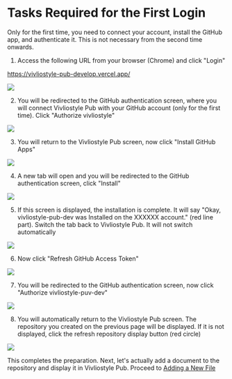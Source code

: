 # Tasks Required for the First Login

Only for the first time, you need to connect your account, install the GitHub app, and authenticate it. This is not necessary from the second time onwards.

1. Access the following URL from your browser (Chrome) and click "Login"

https://vivliostyle-pub-develop.vercel.app/

![ ](images/advance-preparation/login/fig-1.png)

2. You will be redirected to the GitHub authentication screen, where you will connect Vivliostyle Pub with your GitHub account (only for the first time). Click "Authorize vivliostyle"

![ ](images/advance-preparation/login/fig-2.png)

3. You will return to the Vivliostyle Pub screen, now click "Install GitHub Apps"

![ ](images/advance-preparation/login/fig-3.png)

4. A new tab will open and you will be redirected to the GitHub authentication screen, click "Install"

![ ](images/advance-preparation/login/fig-4.png)

5. If this screen is displayed, the installation is complete. It will say "Okay, vivliostyle-pub-dev was Installed on the XXXXXX account." (red line part). Switch the tab back to Vivliostyle Pub. It will not switch automatically

![ ](images/advance-preparation/login/fig-5.png)

6. Now click "Refresh GitHub Access Token"

![ ](images/advance-preparation/login/fig-6.png)

7. You will be redirected to the GitHub authentication screen, now click "Authorize vivliostyle-puv-dev"

![ ](images/advance-preparation/login/fig-7.png)

8. You will automatically return to the Vivliostyle Pub screen. The repository you created on the previous page will be displayed. If it is not displayed, click the refresh repository display button (red circle)

![ ](images/advance-preparation/login/fig-8.png)

This completes the preparation. Next, let's actually add a document to the repository and display it in Vivliostyle Pub. Proceed to [Adding a New File](/file-operation/adding-a-new-file.md)